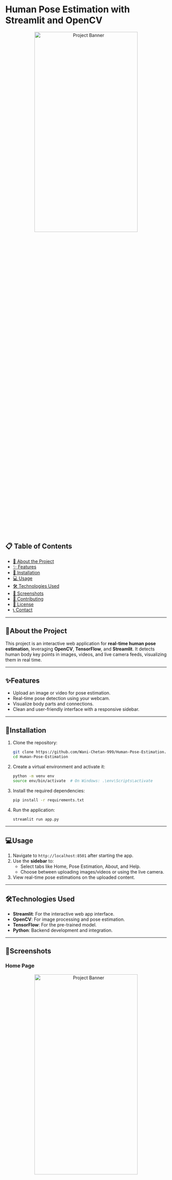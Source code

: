 
# Human Pose Estimation with Streamlit and OpenCV


<div align="center">
  <img src="images/banner.jpeg" alt="Project Banner" width="80%" height="40%" />
</div>

## 📋 Table of Contents

- [📖 About the Project](#about-the-project)
- [✨ Features](#features)
- [🚀 Installation](#installation)
- [💻 Usage](#usage)
- [🛠️ Technologies Used](#technologies-used)
- [📸 Screenshots](#screenshots)
- [🤝 Contributing](#contributing)
- [📜 License](#license)
- [📞 Contact](#contact)



---

## 📖About the Project
This project is an interactive web application for **real-time human pose estimation**, leveraging **OpenCV**, **TensorFlow**, and **Streamlit**. It detects human body key points in images, videos, and live camera feeds, visualizing them in real time.

---

## ✨Features
- Upload an image or video for pose estimation.
- Real-time pose detection using your webcam.
- Visualize body parts and connections.
- Clean and user-friendly interface with a responsive sidebar.

---

## 🚀Installation
1. Clone the repository:
   ```bash
   git clone https://github.com/Wani-Chetan-999/Human-Pose-Estimation.git
   cd Human-Pose-Estimation
   ```
2. Create a virtual environment and activate it:
   ```bash
   python -m venv env
   source env/bin/activate  # On Windows: .\env\Scripts\activate
   ```
3. Install the required dependencies:
   ```bash
   pip install -r requirements.txt
   ```
4. Run the application:
   ```bash
   streamlit run app.py
   ```

---

## 💻Usage
1. Navigate to `http://localhost:8501` after starting the app.
2. Use the **sidebar** to:
   - Select tabs like Home, Pose Estimation, About, and Help.
   - Choose between uploading images/videos or using the live camera.
3. View real-time pose estimations on the uploaded content.

---

## 🛠️Technologies Used
- **Streamlit**: For the interactive web app interface.
- **OpenCV**: For image processing and pose estimation.
- **TensorFlow**: For the pre-trained model.
- **Python**: Backend development and integration.

---

## 📸Screenshots
### Home Page
<div align="center">
  <img src="Result/Home.png" alt="Project Banner" width="80%" height="40%" />
</div>

### Pose Estimation Input (Image/Video/Live Cam)
<div align="center">
  <img src="Result/Pose Estimation.png" alt="Project Banner" width="80%" height="40%" />
</div>

### Pose Estimation Input (Image/Video/Live Cam)
<div align="center">
  <img src="Result/input.png" alt="Project Banner" width="80%" height="40%" />
</div>

### Pose Estimation Output
<div align="center">
  <img src="Result/Estimation.png" alt="Project Banner" width="80%" height="40%" />
</div>

### About Page
<div align="center">
  <img src="Result/about.png" alt="Project Banner" width="80%" height="40%" />
</div>

### Help Estimation in Action
<div align="center">
  <img src="Result/help.png" alt="Project Banner" width="80%" height="40%" />
</div>
---

## 🤝Contributing
Contributions are welcome! Please follow these steps:
1. Fork the repository.
2. Create a new branch:
   ```bash
   git checkout -b feature/YourFeature
   ```
3. Commit your changes:
   ```bash
   git commit -m "Add your message here"
   ```
4. Push to your branch:
   ```bash
   git push origin feature/YourFeature
   ```
5. Open a pull request.

---

## 📜License
This project is licensed under the **MIT License**. See the [LICENSE](LICENSE) file for details.

---

## 📞Contact
- **Name**: Chetan Wani  
- **Email**: [02ckwani@gmail.com](mailto:your-email@example.com)  
- **GitHub**: [Wani-Chetan-999](https://github.com/Wani-Chetan-999)  
- **LinkedIn**: [www.linkedin.com/in/chetan-kailas-wani/](https://www.linkedin.com/in/your-profile/)  


### Steps:
1. Replace placeholder texts (e.g., `your-email@example.com`, `Your LinkedIn Profile`) with your actual details.
2. Add project-specific images/screenshots where indicated.
3. Save this as `README.md` in the root of your project folder.
